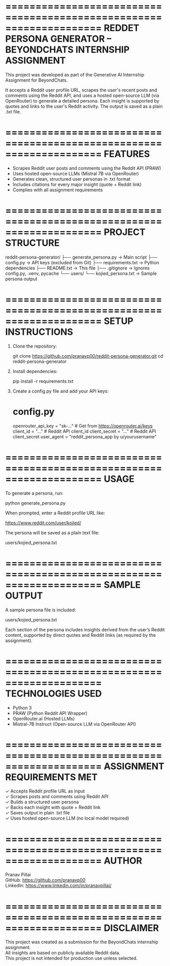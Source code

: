 ====================================================================
REDDET PERSONA GENERATOR – BEYONDCHATS INTERNSHIP ASSIGNMENT
====================================================================

This project was developed as part of the Generative AI Internship 
Assignment for BeyondChats.

It accepts a Reddit user profile URL, scrapes the user's recent 
posts and comments using the Reddit API, and uses a hosted 
open-source LLM (via OpenRouter) to generate a detailed persona. 
Each insight is supported by quotes and links to the user's Reddit 
activity. The output is saved as a plain .txt file.

====================================================================
FEATURES
====================================================================

- Scrapes Reddit user posts and comments using the Reddit API (PRAW)
- Uses hosted open-source LLMs (Mistral 7B via OpenRouter)
- Generates clean, structured user personas in .txt format
- Includes citations for every major insight (quote + Reddit link)
- Complies with all assignment requirements

====================================================================
PROJECT STRUCTURE
====================================================================

reddit-persona-generator/
├── generate_persona.py        → Main script
├── config.py                  → API keys (excluded from Git)
├── requirements.txt           → Python dependencies
├── README.txt                 → This file
├── .gitignore                 → Ignores config.py, .venv, pycache
└── users/
    └── kojied_persona.txt     → Sample persona output

====================================================================
SETUP INSTRUCTIONS
====================================================================

1. Clone the repository:

   git clone https://github.com/pranavp00/reddit-persona-generator.git
   cd reddit-persona-generator

2. Install dependencies:

   pip install -r requirements.txt

3. Create a config.py file and add your API keys:

   # config.py
   openrouter_api_key = "sk-..."  # Get from https://openrouter.ai/keys
   client_id = "..."              # Reddit API client_id
   client_secret = "..."          # Reddit API client_secret
   user_agent = "reddit_persona_app by u/yourusername"

====================================================================
USAGE
====================================================================

To generate a persona, run:

   python generate_persona.py

When prompted, enter a Reddit profile URL like:

   https://www.reddit.com/user/kojied/

The persona will be saved as a plain text file:

   users/kojied_persona.txt

====================================================================
SAMPLE OUTPUT
====================================================================

A sample persona file is included:

   users/kojied_persona.txt

Each section of the persona includes insights derived from the 
user’s Reddit content, supported by direct quotes and Reddit links 
(as required by the assignment).

====================================================================
TECHNOLOGIES USED
====================================================================

- Python 3
- PRAW (Python Reddit API Wrapper)
- OpenRouter.ai (Hosted LLMs)
- Mistral-7B Instruct (Open-source LLM via OpenRouter API)

====================================================================
ASSIGNMENT REQUIREMENTS MET
====================================================================

✓ Accepts Reddit profile URL as input  
✓ Scrapes posts and comments using Reddit API  
✓ Builds a structured user persona  
✓ Backs each insight with quote + Reddit link  
✓ Saves output in plain .txt file  
✓ Uses hosted open-source LLM (no local model required)

====================================================================
AUTHOR
====================================================================

Pranav Pillai  
GitHub:   https://github.com/pranavp00  
LinkedIn: https://www.linkedin.com/in/pranavpillai/

====================================================================
DISCLAIMER
====================================================================

This project was created as a submission for the BeyondChats 
internship assignment.  
All insights are based on publicly available Reddit data.  
This project is not intended for production use unless selected.
